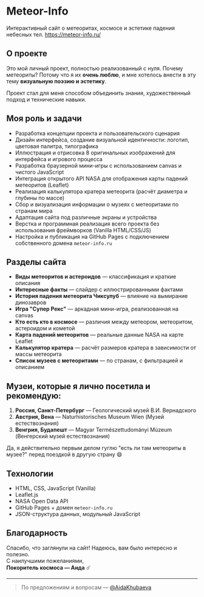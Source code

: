 # Meteor-Info

Интерактивный сайт о метеоритах, космосе и эстетике падения небесных тел. https://meteor-info.ru/

## О проекте

Это мой личный проект, полностью реализованный с нуля. Почему метеориты? Потому что я их **очень люблю**, и мне хотелось внести в эту тему **визуальную поэзию и эстетику**.

Проект стал для меня способом объединить знания, художественный подход и технические навыки.

## Моя роль и задачи

- Разработка концепции проекта и пользовательского сценария
- Дизайн интерфейса, создание визуальной идентичности: логотип, цветовая палитра, типографика
- Иллюстрация и отрисовка 8 оригинальных изображений для интерфейса и игрового процесса
- Разработка браузерной мини-игры с использованием canvas и чистого JavaScript
- Интеграция открытого API NASA для отображения карты падений метеоритов (Leaflet)
- Реализация калькулятора кратера метеорита (расчёт диаметра и глубины по массе)
- Сбор и визуализация информации о музеях с метеоритами по странам мира
- Адаптация сайта под различные экраны и устройства
- Верстка и программная реализация всего проекта без использования фреймворков (Vanilla HTML/CSS/JS)
- Настройка и публикация на GitHub Pages с подключением собственного домена `meteor-info.ru`

## Разделы сайта

- **Виды метеоритов и астероидов** — классификация и краткие описания
- **Интересные факты** — слайдер с иллюстрированными фактами
- **История падения метеорита Чиксулуб** — влияние на вымирание динозавров
- **Игра "Супер Рекс"** — аркадная мини-игра, реализованная на canvas
- **Кто есть кто в космосе** — различия между метеором, метеоритом, астероидом и кометой
- **Карта падений метеоритов** — реальные данные NASA на карте Leaflet
- **Калькулятор кратера** — расчёт размеров кратера в зависимости от массы метеорита
- **Список музеев с метеоритами** — по странам, с фильтрацией и описанием

## Музеи, которые я лично посетила и рекомендую:

1. **Россия, Санкт-Петербург** — Геологический музей В.И. Вернадского  
2. **Австрия, Вена** — Naturhistorisches Museum Wien (Музей естествознания)  
3. **Венгрия, Будапешт** — Magyar Természettudományi Múzeum (Венгерский музей естествознания)

Да, я действительно первым делом гуглю "есть ли там метеориты в музее?" перед поездкой в другую страну 😄

## Технологии

- HTML, CSS, JavaScript (Vanilla)
- Leaflet.js
- NASA Open Data API
- GitHub Pages + домен `meteor-info.ru`
- JSON-структура данных, модульный JavaScript

## Благодарность

Спасибо, что заглянули на сайт! Надеюсь, вам было интересно и полезно.  
С наилучшими пожеланиями,  
**Покоритель космоса — Аида** ☄️

---

>  По предложениям и вопросам — [@AidaKhubaeva](https://t.me/AidaKhubaeva)
